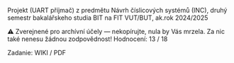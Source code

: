 
Projekt (UART příjmač) z predmětu Návrh číslicových systémů (INC), druhý semestr bakalářskeho studia BIT na FIT VUT/BUT, ak.rok 2024/2025

⚠️ Zverejnené pro archívní účely — nekopírujte, nula by Vás mrzela. Za nic také nenesu žádnou zodpovědnost!
Hodnocení: 13 / 18

Zadanie: WIKI / PDF
